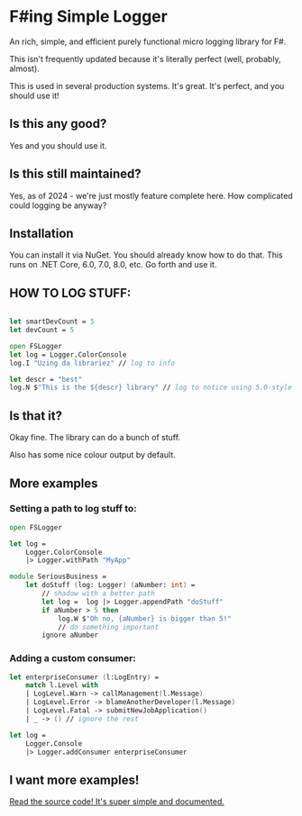 # F#ing Simple Logger

An rich, simple, and efficient purely functional micro logging library for F#.

This isn't frequently updated because it's literally perfect (well, probably, almost).

This is used in several production systems. It's great. It's perfect, and you should use it!

## Is this any good?

Yes and you should use it.

## Is this still maintained?

Yes, as of 2024 - we're just mostly feature complete here. How complicated could logging be anyway?

## Installation

You can install it via NuGet. You should already know how to do that.
This runs on .NET Core, 6.0, 7.0, 8.0, etc. Go forth and use it.


## HOW TO LOG STUFF:

```fsharp

let smartDevCount = 5
let devCount = 5

open FSLogger
let log = Logger.ColorConsole
log.I "Uzing da librariez" // log to info

let descr = "best"
log.N $"This is the ${descr} library" // log to notice using 5.0-style interpolation

```

## Is that it?

Okay fine. The library can do a bunch of stuff.  

Also has some nice colour output by default.


## More examples

### Setting a path to log stuff to:

```fsharp
open FSLogger

let log = 
    Logger.ColorConsole
    |> Logger.withPath "MyApp"

module SeriousBusiness = 
    let doStuff (log: Logger) (aNumber: int) =
        // shadow with a better path
        let log =  log |> Logger.appendPath "doStuff"
        if aNumber > 5 then
            log.W $"Oh no, {aNumber} is bigger than 5!"
            // do something important
	    ignore aNumber
```


### Adding a custom consumer:

```fsharp
let enterpriseConsumer (l:LogEntry) = 
	match l.Level with
	| LogLevel.Warn -> callManagement(l.Message)
	| LogLevel.Error -> blameAnotherDeveloper(l.Message)
	| LogLevel.Fatal -> submitNewJobApplication()
	| _ -> () // ignore the rest

let log = 
	Logger.Console
	|> Logger.addConsumer enterpriseConsumer
```


## I want more examples!

[Read the source code! It's super simple and documented.](https://github.com/varon/FSLogger/blob/master/src/FSLogger/Logger.fs)
